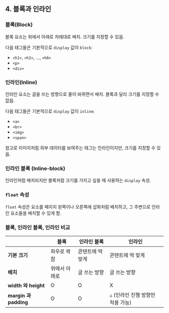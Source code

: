## 4. 블록과 인라인

### 블록(Block)
블록 요소는 위에서 아래로 차례대로 배치. 크기를 지정할 수 있음.

다음 태그들은 기본적으로 `display` 값이 `block`:

- `<h1>`, `<h2>`, …, `<h6>`
- `<p>`
- `<div>`

### 인라인(Inline)
인라인 요소는 글을 쓰는 방향으로 줄이 바뀌면서 배치. 블록과 달리 크기를 지정할 수 없음.

다음 태그들은 기본적으로 `display` 값이 `inline`:

- `<a>`
- `<br>`
- `<img>`
- `<span>`

참고로 이미지처럼 외부 데이터를 보여주는 태그는 인라인이지만, 크기를 지정할 수 있음.

### 인라인 블록 (Inline-block)
인라인처럼 배치되지만 블록처럼 크기를 가지고 싶을 때 사용하는 `display` 속성.

### `float` 속성
`float` 속성은 요소를 페이지 왼쪽이나 오른쪽에 삽화처럼 배치하고, 그 주변으로 인라인 요소들을 배치할 수 있게 함.

### 블록, 인라인 블록, 인라인 비교

|          | 블록             | 인라인 블록         | 인라인          |
|----------|------------------|---------------------|-----------------|
| **기본 크기**  | 좌우로 꽉 참         | 콘텐트에 딱 맞게    | 콘텐트에 딱 맞게 |
| **배치**       | 위에서 아래로        | 글 쓰는 방향        | 글 쓰는 방향     |
| **width 와 height** | O                | O                   | X               |
| **margin 과 padding** | O                | O                   | ▵ (인라인 진행 방향만 적용 가능) |
